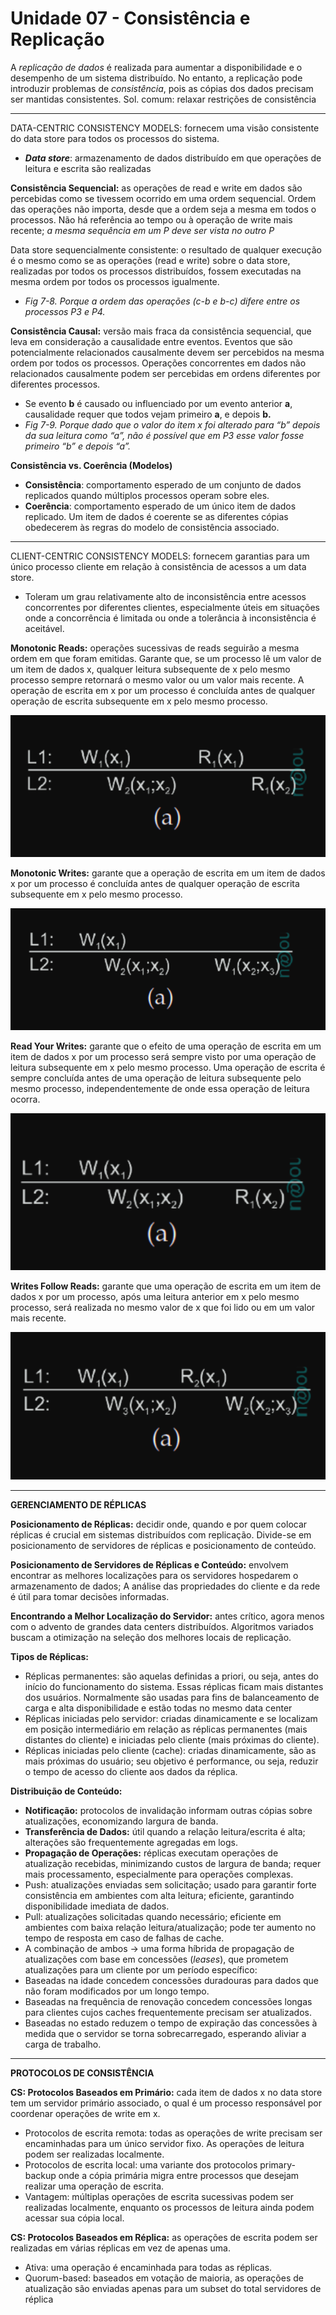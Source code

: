 # Unidade 07 - Consistência e Replicação

A _replicação de dados_ é realizada para aumentar a disponibilidade e o desempenho de um sistema distribuído. No entanto, a replicação pode introduzir problemas de _consistência_, pois as cópias dos dados precisam ser mantidas consistentes. Sol. comum: relaxar restrições de consistência

---

DATA-CENTRIC CONSISTENCY MODELS: fornecem uma visão consistente do data store para todos os processos do sistema.

- **_Data store_**: armazenamento de dados distribuído em que operações de leitura e escrita são realizadas

**Consistência Sequencial:** as operações de read e write em dados são percebidas como se tivessem ocorrido em uma ordem sequencial. Ordem das operações não importa, desde que a ordem seja a mesma em todos o processos. Não há referência ao tempo ou à operação de write mais recente; _a mesma sequência em um P deve ser vista no outro P_

Data store sequencialmente consistente: o resultado de qualquer execução é o mesmo como se as operações (read e write) sobre o data store, realizadas por todos os processos distribuídos, fossem executadas na mesma ordem por todos os processos igualmente.

- _Fig 7-8. Porque a ordem das operações (c-b e b-c) difere entre os processos P3 e P4._

**Consistência Causal:** versão mais fraca da consistência sequencial, que leva em consideração a causalidade entre eventos. Eventos que são potencialmente relacionados causalmente devem ser percebidos na mesma ordem por todos os processos. Operações concorrentes em dados não relacionados causalmente podem ser percebidas em ordens diferentes por diferentes processos.

- Se evento **b** é causado ou influenciado por um evento anterior **a**, causalidade requer que todos vejam primeiro **a**, e depois **b.**
- _Fig 7-9. Porque dado que o valor do item x foi alterado para “b” depois da sua leitura como “a”, não é possível que em P3 esse valor fosse primeiro “b” e depois “a”._

**Consistência vs. Coerência (Modelos)**

- **Consistência**: comportamento esperado de um conjunto de dados replicados quando múltiplos processos operam sobre eles.
- **Coerência**: comportamento esperado de um único item de dados replicado. Um item de dados é coerente se as diferentes cópias obedecerem às regras do modelo de consistência associado.

---

CLIENT-CENTRIC CONSISTENCY MODELS: fornecem garantias para um único processo cliente em relação à consistência de acessos a um data store.

- Toleram um grau relativamente alto de inconsistência entre acessos concorrentes por diferentes clientes, especialmente úteis em situações onde a concorrência é limitada ou onde a tolerância à inconsistência é aceitável.

**Monotonic Reads:** operações sucessivas de reads seguirão a mesma ordem em que foram emitidas. Garante que, se um processo lê um valor de um item de dados x, qualquer leitura subsequente de x pelo mesmo processo sempre retornará o mesmo valor ou um valor mais recente. A operação de escrita em x por um processo é concluída antes de qualquer operação de escrita subsequente em x pelo mesmo processo.

![Monotonic Reads](assets/monotonic-reads.png)

**Monotonic Writes:** garante que a operação de escrita em um item de dados x por um processo é concluída antes de qualquer operação de escrita subsequente em x pelo mesmo processo.

![Monotonic Writes](assets/monotonic-writes.png)

**Read Your Writes:** garante que o efeito de uma operação de escrita em um item de dados x por um processo será sempre visto por uma operação de leitura subsequente em x pelo mesmo processo. Uma operação de escrita é sempre concluída antes de uma operação de leitura subsequente pelo mesmo processo, independentemente de onde essa operação de leitura ocorra.

![Read Your Writes](assets/read-your-writes.png)

**Writes Follow Reads:** garante que uma operação de escrita em um item de dados x por um processo, após uma leitura anterior em x pelo mesmo processo, será realizada no mesmo valor de x que foi lido ou em um valor mais recente.

![Writes Follow Reads](assets/writes-follow-reads.png)

---

**GERENCIAMENTO DE RÉPLICAS**

**Posicionamento de Réplicas:** decidir onde, quando e por quem colocar réplicas é crucial em sistemas distribuídos com replicação. Divide-se em posicionamento de servidores de réplicas e posicionamento de conteúdo.

**Posicionamento de Servidores de Réplicas e Conteúdo:** envolvem encontrar as melhores localizações para os servidores hospedarem o armazenamento de dados; A análise das propriedades do cliente e da rede é útil para tomar decisões informadas.

**Encontrando a Melhor Localização do Servidor:** antes crítico, agora menos com o advento de grandes data centers distribuídos. Algoritmos variados buscam a otimização na seleção dos melhores locais de replicação.

**Tipos de Réplicas:**

- Réplicas permanentes: são aquelas definidas a priori, ou seja, antes do início do funcionamento do sistema. Essas réplicas ficam mais distantes dos usuários. Normalmente são usadas para fins de balanceamento de carga e alta disponibilidade e estão todas no mesmo data center
- Réplicas iniciadas pelo servidor: criadas dinamicamente e se localizam em posição intermediário em relação as réplicas permanentes (mais distantes do cliente) e iniciadas pelo cliente (mais próximas do cliente).
- Réplicas iniciadas pelo cliente (cache): criadas dinamicamente, são as mais próximas do usuário; seu objetivo é performance, ou seja, reduzir o tempo de acesso do cliente aos dados da réplica.

**Distribuição de Conteúdo:**

- **Notificação:** protocolos de invalidação informam outras cópias sobre atualizações, economizando largura de banda.
- **Transferência de Dados:** útil quando a relação leitura/escrita é alta; alterações são frequentemente agregadas em logs.
- **Propagação de Operações:** réplicas executam operações de atualização recebidas, minimizando custos de largura de banda; requer mais processamento, especialmente para operações complexas.
- Push: atualizações enviadas sem solicitação; usado para garantir forte consistência em ambientes com alta leitura; eficiente, garantindo disponibilidade imediata de dados.
- Pull: atualizações solicitadas quando necessário; eficiente em ambientes com baixa relação leitura/atualização; pode ter aumento no tempo de resposta em caso de falhas de cache.
- A combinação de ambos → uma forma híbrida de propagação de atualizações com base em concessões (_leases_), que prometem atualizações para um cliente por um período específico:
- Baseadas na idade concedem concessões duradouras para dados que não foram modificados por um longo tempo.
- Baseadas na frequência de renovação concedem concessões longas para clientes cujos caches frequentemente precisam ser atualizados.
- Baseadas no estado reduzem o tempo de expiração das concessões à medida que o servidor se torna sobrecarregado, esperando aliviar a carga de trabalho.

---

**PROTOCOLOS DE CONSISTÊNCIA**

**CS: Protocolos Baseados em Primário:** cada item de dados x no data store tem um servidor primário associado, o qual é um processo responsável por coordenar operações de write em x.

- Protocolos de escrita remota: todas as operações de write precisam ser encaminhadas para um único servidor fixo. As operações de leitura podem ser realizadas localmente.
- Protocolos de escrita local: uma variante dos protocolos primary-backup onde a cópia primária migra entre processos que desejam realizar uma operação de escrita.
- Vantagem: múltiplas operações de escrita sucessivas podem ser realizadas localmente, enquanto os processos de leitura ainda podem acessar sua cópia local.

**CS: Protocolos Baseados em Réplica:** as operações de escrita podem ser realizadas em várias réplicas em vez de apenas uma.

- Ativa: uma operação é encaminhada para todas as réplicas.
- Quorum-based: baseados em votação de maioria, as operações de atualização são enviadas apenas para um subset do total servidores de réplica
